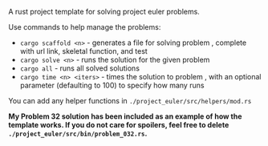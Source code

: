 A rust project template for solving project euler problems.

Use commands to help manage the problems:
- `cargo scaffold <n>` - generates a file for solving problem <n>, complete with url link, skeletal function, and test
- `cargo solve <n>` - runs the solution for the given problem <n>
- `cargo all` - runs all solved solutions
- `cargo time <n> <iters>` - times the solution to problem <n>, with an optional <iters> parameter (defaulting to 100) to specify how many runs

You can add any helper functions in `./project_euler/src/helpers/mod.rs`

**My Problem 32 solution has been included as an example of how the template works. If you do not care for spoilers, feel free to delete `./project_euler/src/bin/problem_032.rs`.**